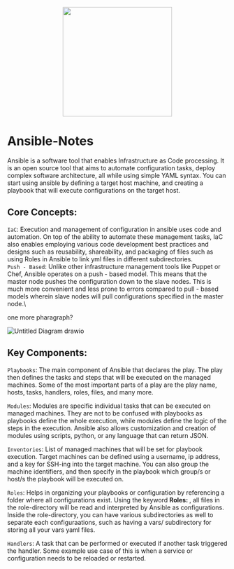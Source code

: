 <p align="center">
<img src="https://github.com/jbeaver-abellera/Ansible-Notes/assets/108796284/09e00dd3-2d0f-4d20-a547-300933e2284a" height=250>
</p>

# Ansible-Notes
Ansible is a software tool that enables Infrastructure as Code processing. It is an open source tool that aims to automate configuration tasks, deploy complex software architecture, all while using simple YAML syntax. You can start using ansible by defining a target host machine, and creating a playbook that will execute configurations on the target host.

## Core Concepts:
`IaC`: Execution and management of configuration in ansible uses code and automation. On top of the ability to automate these management tasks, IaC also enables employing various code development best practices and designs such as reusability, shareability, and packaging of files such as using Roles in Ansible to link yml files in different subdirectories.\
`Push - Based`: Unlike other infrastructure management tools like Puppet or Chef, Ansible operates on a push - based model. This means that the master node pushes the configuration down to the slave nodes. This is much more convenient and less prone to errors compared to pull - based models wherein slave nodes will pull configurations specified in the master node.\

one more pharagraph?

![Untitled Diagram drawio](https://github.com/jbeaver-abellera/Ansible-Notes/assets/108796284/9dfdfc89-1b21-4178-a379-3bc9af42ab3a)

## Key Components:

`Playbooks`:  The main component of Ansible that declares the play. The play then defines the tasks and steps that will be executed on the managed machines. Some of the most important parts of a play are the play name, hosts, tasks, handlers, roles, files, and many more.

`Modules`: Modules are specific individual tasks that can be executed on managed machines. They are not to be confused with playbooks as playbooks define the whole execution, while modules define the logic of the steps in the execution. Ansible also allows customization and creation of modules using scripts, python, or any language that can return JSON.

`Inventories`: List of managed machines that will be set for playbook execution. Target machines can be defined using a username, ip address, and a key for SSH-ing into the target machine. You can also group the machine identifiers, and then specify in the playbook which group/s or host/s the playbook will be executed on.

`Roles`: Helps in organizing your playbooks or configuration by referencing a folder where all configurations exist. Using the keyword **Roles: <role-directory/>**, all files in the role-directory will be read and interpreted by Ansible as configurations. Inside the role-directory, you can have various subdirectories as well to separate each configuraations, such as having a vars/ subdirectory for storing all your vars yaml files. 

`Handlers`:  A task that can be performed or executed if another task triggered the handler. Some example use case of this is when a service or configuration needs to be reloaded or restarted.
